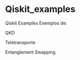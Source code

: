 # Qiskit_examples
Qiskit Examples
Exemplos de:

  QKD
  
  Teletransporte
  
  Entanglement Swapping
  
  
